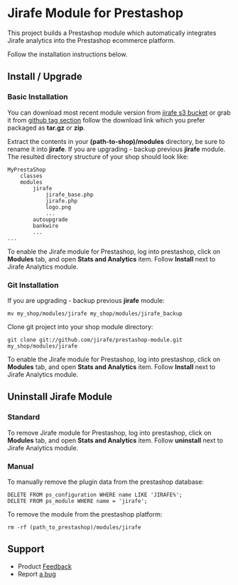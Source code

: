# Jirafe Module for Prestashop

This project builds a Prestashop module which automatically integrates Jirafe analytics into the Prestashop ecommerce platform.

Follow the installation instructions below.

## Install / Upgrade

### Basic Installation

You can download most recent module version from [jirafe s3 bucket](https://s3.amazonaws.com/jirafe_plugin_downloads/prestashop/latest.zip)
or grab it from [github tag section](https://github.com/jirafe/prestashop-module/tags) follow the
download link which you prefer packaged as **tar.gz** or **zip**.

Extract the contents in your **(path-to-shop)/modules** directory, be sure to rename it into **jirafe**.
If you are upgrading - backup previous **jirafe** module. The resulted directory structure of your shop should look like:

    MyPrestaShop
        classes
        modules
            jirafe
                jirafe_base.php
                jirafe.php
                logo.png
                ...
            autoupgrade
            bankwire
            ...
    ...

To enable the Jirafe module for Prestashop, log into prestashop, click on **Modules** tab, and open **Stats and Analytics** item.
Follow **Install** next to Jirafe Analytics module.

### Git Installation

If you are upgrading - backup previous **jirafe** module:

    mv my_shop/modules/jirafe my_shop/modules/jirafe_backup

Clone git project into your shop module directory:

    git clone git://github.com/jirafe/prestashop-module.git my_shop/modules/jirafe

To enable the Jirafe module for Prestashop, log into prestashop, click on **Modules** tab, and open **Stats and Analytics** item.
Follow **Install** next to Jirafe Analytics module.

## Uninstall Jirafe Module

### Standard

To remove Jirafe module for Prestashop, log into prestashop, click on **Modules** tab, and open **Stats and Analytics** item.
Follow **uninstall** next to Jirafe Analytics module.

### Manual

To manually remove the plugin data from the prestashop database:

    DELETE FROM ps_configuration WHERE name LIKE 'JIRAFE%';
    DELETE FROM ps_module WHERE name = 'jirafe';

To remove the module from the prestashop platform:

    rm -rf (path_to_prestashop)/modules/jirafe

## Support

- Product [Feedback](https://getsatisfaction.com/jirafe)
- Report [a bug](https://jirafe.com/support)

